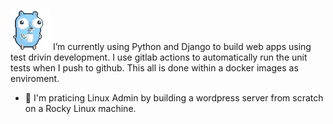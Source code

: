 ![alt text](https://github.com/jnprogrammer/jnprogrammer/blob/master/gifs/gophercoffee.gif?raw=true)
I’m currently using Python and Django to build web apps using test drivin development. I use gitlab actions to automatically run the unit tests when I push to github. This all is done within a docker images as enviroment. 
- 🔭 I'm praticing Linux Admin by building a wordpress server from scratch on a Rocky Linux machine.

<!-- https://github.com/jnprogrammer/jnprogrammer
https://github.com/jnprogrammer/jnprogrammer/blob/master/gifs/gophercoffee.gif
**jnprogrammer/jnprogrammer** is a ✨ _special_ ✨ repository because its `README.md` (this file) appears on your GitHub profile.

Here are some ideas to get you started:

- 🔭 I’m currently working on ...
###- 🌱 I’m currently using Django to build web apps using TDD and docker images. 
- 👯 I’m looking to collaborate on ...
- 🤔 I’m looking for help with ...
- 💬 Ask me about ...
- 📫 How to reach me: ...
- ⚡ Fun fact: ...
-->
